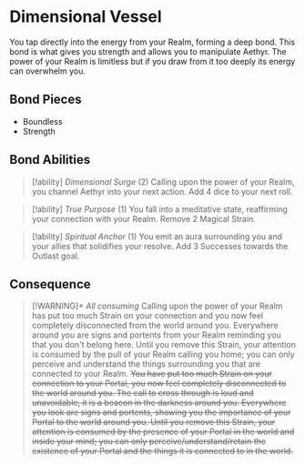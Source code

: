 # Dimensional Vessel

You tap directly into the energy from your Realm, forming a deep bond. This bond is what gives you strength and allows you to manipulate Aethyr. The power of your Realm is limitless but if you draw from it too deeply its energy can overwhelm you.

## Bond Pieces
- Boundless
- Strength

## Bond Abilities

> [!ability] *Dimensional Surge* (2)
> Calling upon the power of your Realm, you channel Aethyr into your next action. Add 4 dice to your next roll. 

> [!ability] *True Purpose* (1)
> You fall into a meditative state, reaffirming your connection with your Realm. Remove 2 Magical Strain.

> [!ability] *Spiritual Anchor* (1)
> You emit an aura surrounding you and your allies that solidifies your resolve. Add 3 Successes towards the Outlast goal.

## Consequence
> [!WARNING]+  *All consuming*
> Calling upon the power of your Realm has put too much Strain on your connection and you now feel completely disconnected from the world around you. Everywhere around you are signs and portents from your Realm reminding you that you don't belong here. Until you remove this Strain, your attention is consumed by the pull of your Realm calling you home; you can only perceive and understand the things surrounding you that are connected to your Realm.
> ~~You have put too much Strain on your connection to your Portal, you now feel completely disconnected to the world around you. The call to cross through is loud and unavoidable, it is a beacon in the darkness around you. Everywhere you look are signs and portents, showing you the importance of your Portal to the world around you. Until you remove this Strain, your attention is consumed by the presence of your Portal in the world and inside your mind; you can only perceive/understand/retain the existence of your Portal and the things it is connected to in the world.~~
